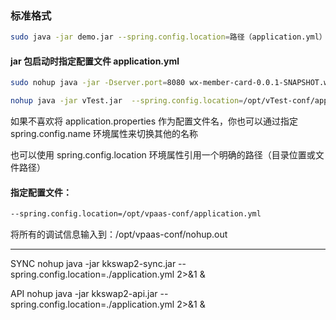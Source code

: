  ### 标准格式
```bash
sudo java -jar demo.jar --spring.config.location=路径（application.yml）
```


#### jar 包启动时指定配置文件 application.yml

```bash
sudo nohup java -jar -Dserver.port=8080 wx-member-card-0.0.1-SNAPSHOT.war --spring.config.location=file:./application-prod.yml &
```

```bash
nohup java -jar vTest.jar  --spring.config.location=/opt/vTest-conf/application.yml >  /opt/vTest-conf/nohup.out 2>&1 &
```

如果不喜欢将 application.properties  作为配置文件名，你也可以通过指定 spring.config.name  环境属性来切换其他的名称

也可以使用 spring.config.location  环境属性引用一个明确的路径（目录位置或文件路径）

#### 指定配置文件：
```bash
--spring.config.location=/opt/vpaas-conf/application.yml
```

将所有的调试信息输入到：/opt/vpaas-conf/nohup.out

---

SYNC
nohup java -jar kkswap2-sync.jar --spring.config.location=./application.yml 2>&1 &

API
nohup java -jar kkswap2-api.jar --spring.config.location=./application.yml 2>&1 &